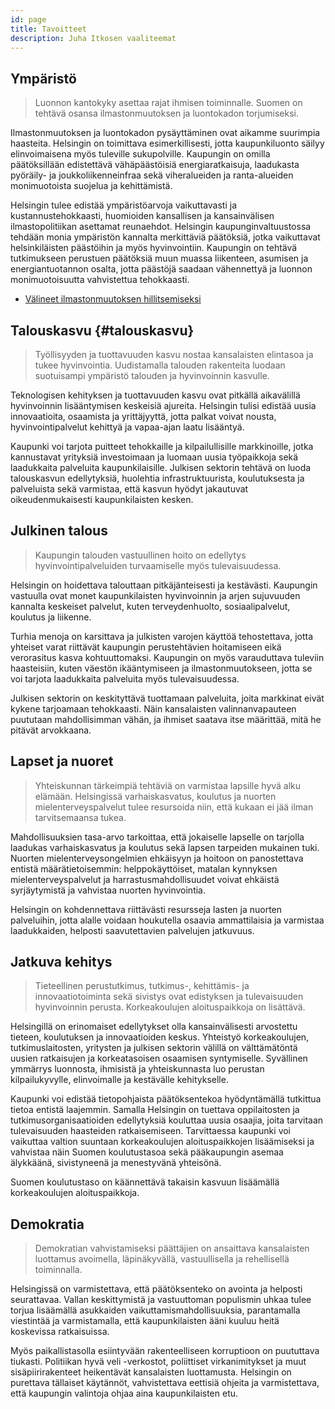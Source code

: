 ```yaml
---
id: page
title: Tavoitteet
description: Juha Itkosen vaaliteemat
---
```


## Ympäristö

> Luonnon kantokyky asettaa rajat ihmisen toiminnalle. Suomen on tehtävä osansa ilmastonmuutoksen ja luontokadon torjumiseksi.

Ilmastonmuutoksen ja luontokadon pysäyttäminen ovat aikamme suurimpia haasteita. Helsingin on toimittava esimerkillisesti, jotta kaupunkiluonto säilyy elinvoimaisena myös tuleville sukupolville. Kaupungin on omilla päätöksillään edistettävä vähäpäästöisiä energiaratkaisuja, laadukasta pyöräily- ja joukkoliikenneinfraa sekä viheralueiden ja ranta-alueiden monimuotoista suojelua ja kehittämistä.

Helsingin tulee edistää ympäristöarvoja vaikuttavasti ja kustannustehokkaasti, huomioiden kansallisen ja kansainvälisen ilmastopolitiikan asettamat reunaehdot. Helsingin kaupunginvaltuustossa tehdään monia ympäristön kannalta merkittäviä päätöksiä, jotka vaikuttavat helsinkiläisten päästöihin ja myös hyvinvointiin. Kaupungin on tehtävä tutkimukseen perustuen päätöksiä muun muassa liikenteen, asumisen ja energiantuotannon osalta, jotta päästöjä saadaan vähennettyä ja luonnon monimuotoisuutta vahvistettua tehokkaasti.

* [Välineet ilmastonmuutoksen hillitsemiseksi](https://ilmastoraportti.juhaitkonen.fi/)


## Talouskasvu {#talouskasvu}

> Työllisyyden ja tuottavuuden kasvu nostaa kansalaisten elintasoa ja tukee hyvinvointia. Uudistamalla talouden rakenteita luodaan suotuisampi ympäristö talouden ja hyvinvoinnin kasvulle.

Teknologisen kehityksen ja tuottavuuden kasvu ovat pitkällä aikavälillä hyvinvoinnin lisääntymisen keskeisiä ajureita. Helsingin tulisi edistää uusia innovaatioita, osaamista ja yrittäjyyttä, jotta palkat voivat nousta, hyvinvointipalvelut kehittyä ja vapaa-ajan laatu lisääntyä.

Kaupunki voi tarjota puitteet tehokkaille ja kilpailullisille markkinoille, jotka kannustavat yrityksiä investoimaan ja luomaan uusia työpaikkoja sekä laadukkaita palveluita kaupunkilaisille. Julkisen sektorin tehtävä on luoda talouskasvun edellytyksiä, huolehtia infrastruktuurista, koulutuksesta ja palveluista sekä varmistaa, että kasvun hyödyt jakautuvat oikeudenmukaisesti kaupunkilaisten kesken.


## Julkinen talous

> Kaupungin talouden vastuullinen hoito on edellytys hyvinvointipalveluiden turvaamiselle myös tulevaisuudessa.

Helsingin on hoidettava talouttaan pitkäjänteisesti ja kestävästi. Kaupungin vastuulla ovat monet kaupunkilaisten hyvinvoinnin ja arjen sujuvuuden kannalta keskeiset palvelut, kuten terveydenhuolto, sosiaalipalvelut, koulutus ja liikenne.

Turhia menoja on karsittava ja julkisten varojen käyttöä tehostettava, jotta yhteiset varat riittävät kaupungin perustehtävien hoitamiseen eikä verorasitus kasva kohtuuttomaksi. Kaupungin on myös varauduttava tuleviin haasteisiin, kuten väestön ikääntymiseen ja ilmastonmuutokseen, jotta se voi tarjota laadukkaita palveluita myös tulevaisuudessa.

Julkisen sektorin on keskityttävä tuottamaan palveluita, joita markkinat eivät kykene tarjoamaan tehokkaasti. Näin kansalaisten valinnanvapauteen puututaan mahdollisimman vähän, ja ihmiset saatava itse määrittää, mitä he pitävät arvokkaana.


## Lapset ja nuoret

> Yhteiskunnan tärkeimpiä tehtäviä on varmistaa lapsille hyvä alku elämään. Helsingissä varhaiskasvatus, koulutus ja nuorten mielenterveyspalvelut tulee resursoida niin, että kukaan ei jää ilman tarvitsemaansa tukea.

Mahdollisuuksien tasa-arvo tarkoittaa, että jokaiselle lapselle on tarjolla laadukas varhaiskasvatus ja koulutus sekä lapsen tarpeiden mukainen tuki. Nuorten mielenterveysongelmien ehkäisyyn ja hoitoon on panostettava entistä määrätietoisemmin: helppokäyttöiset, matalan kynnyksen mielenterveyspalvelut ja harrastusmahdollisuudet voivat ehkäistä syrjäytymistä ja vahvistaa nuorten hyvinvointia.

Helsingin on kohdennettava riittävästi resursseja lasten ja nuorten palveluihin, jotta alalle voidaan houkutella osaavia ammattilaisia ja varmistaa laadukkaiden, helposti saavutettavien palvelujen jatkuvuus.


## Jatkuva kehitys

> Tieteellinen perustutkimus, tutkimus-, kehittämis- ja innovaatiotoiminta sekä sivistys ovat edistyksen ja tulevaisuuden hyvinvoinnin perusta. Korkeakoulujen aloituspaikkoja on lisättävä.

Helsingillä on erinomaiset edellytykset olla kansainvälisesti arvostettu tieteen, koulutuksen ja innovaatioiden keskus. Yhteistyö korkeakoulujen, tutkimuslaitosten, yritysten ja julkisen sektorin välillä on välttämätöntä uusien ratkaisujen ja korkeatasoisen osaamisen syntymiselle. Syvällinen ymmärrys luonnosta, ihmisistä ja yhteiskunnasta luo perustan kilpailukyvylle, elinvoimalle ja kestävälle kehitykselle.

Kaupunki voi edistää tietopohjaista päätöksentekoa hyödyntämällä tutkittua tietoa entistä laajemmin. Samalla Helsingin on tuettava oppilaitosten ja tutkimusorganisaatioiden edellytyksiä kouluttaa uusia osaajia, joita tarvitaan tulevaisuuden haasteiden ratkaisemiseen. Tarvittaessa kaupunki voi vaikuttaa valtion suuntaan korkeakoulujen aloituspaikkojen lisäämiseksi ja vahvistaa näin Suomen koulutustasoa sekä pääkaupungin asemaa älykkäänä, sivistyneenä ja menestyvänä yhteisönä.

Suomen koulutustaso on käännettävä takaisin kasvuun lisäämällä korkeakoulujen aloituspaikkoja.

## Demokratia

> Demokratian vahvistamiseksi päättäjien on ansaittava kansalaisten luottamus avoimella, läpinäkyvällä, vastuullisella ja rehellisellä toiminnalla.

Helsingissä on varmistettava, että päätöksenteko on avointa ja helposti seurattavaa. Vallan keskittymistä ja vastuuttoman populismin uhkaa tulee torjua lisäämällä asukkaiden vaikuttamismahdollisuuksia, parantamalla viestintää ja varmistamalla, että kaupunkilaisten ääni kuuluu heitä koskevissa ratkaisuissa.

Myös paikallistasolla esiintyvään rakenteelliseen korruptioon on puututtava tiukasti. Politiikan hyvä veli -verkostot, poliittiset virkanimitykset ja muut sisäpiirirakenteet heikentävät kansalaisten luottamusta. Helsingin on purettava tällaiset käytännöt, vahvistettava eettisiä ohjeita ja varmistettava, että kaupungin valintoja ohjaa aina kaupunkilaisten etu.
